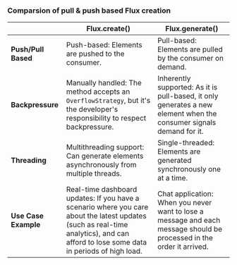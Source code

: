 ### Comparsion of pull & push based Flux creation

|                      | Flux.create()                                                                                                                                                                        | Flux.generate()                                                                                                       |
|----------------------|--------------------------------------------------------------------------------------------------------------------------------------------------------------------------------------|-----------------------------------------------------------------------------------------------------------------------|
| **Push/Pull Based**  | Push-based: Elements are pushed to the consumer.                                                                                                                                     | Pull-based: Elements are pulled by the consumer on demand.                                                            |
| **Backpressure**     | Manually handled: The method accepts an `OverflowStrategy`, but it's the developer's responsibility to respect backpressure.                                                         | Inherently supported: As it is pull-based, it only generates a new element when the consumer signals demand for it.   |
| **Threading**        | Multithreading support: Can generate elements asynchronously from multiple threads.                                                                                                  | Single-threaded: Elements are generated synchronously one at a time.                                                  |
| **Use Case Example** | Real-time dashboard updates: If you have a scenario where you care about the latest updates (such as real-time analytics), and can afford to lose some data in periods of high load. | Chat application: When you never want to lose a message and each message should be processed in the order it arrived. |


